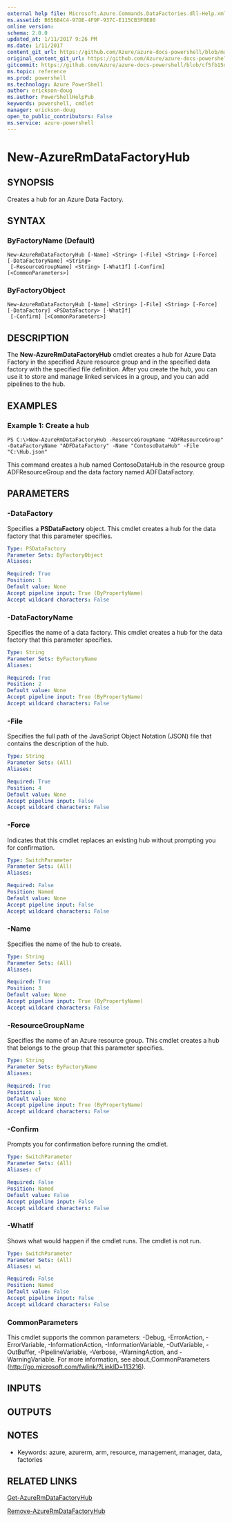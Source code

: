 ```yaml
---
external help file: Microsoft.Azure.Commands.DataFactories.dll-Help.xml
ms.assetid: B656B4C4-97DE-4F9F-937C-E115CB3F0E80
online version: 
schema: 2.0.0
updated_at: 1/11/2017 9:26 PM
ms.date: 1/11/2017
content_git_url: https://github.com/Azure/azure-docs-powershell/blob/master/azureps-cmdlets-docs/ResourceManager/AzureRM.DataFactories/v2.4.0/New-AzureRmDataFactoryHub.md
original_content_git_url: https://github.com/Azure/azure-docs-powershell/blob/master/azureps-cmdlets-docs/ResourceManager/AzureRM.DataFactories/v2.4.0/New-AzureRmDataFactoryHub.md
gitcommit: https://github.com/Azure/azure-docs-powershell/blob/cf5fb15dcd1fe2c86458f47e1a11dc88817021fc/azureps-cmdlets-docs/ResourceManager/AzureRM.DataFactories/v2.4.0/New-AzureRmDataFactoryHub.md
ms.topic: reference
ms.prod: powershell
ms.technology: Azure PowerShell
author: erickson-doug
ms.author: PowerShellHelpPub
keywords: powershell, cmdlet
manager: erickson-doug
open_to_public_contributors: False
ms.service: azure-powershell
---
```


# New-AzureRmDataFactoryHub

## SYNOPSIS
Creates a hub for an Azure Data Factory.

## SYNTAX

### ByFactoryName (Default)
```
New-AzureRmDataFactoryHub [-Name] <String> [-File] <String> [-Force] [-DataFactoryName] <String>
 [-ResourceGroupName] <String> [-WhatIf] [-Confirm] [<CommonParameters>]
```

### ByFactoryObject
```
New-AzureRmDataFactoryHub [-Name] <String> [-File] <String> [-Force] [-DataFactory] <PSDataFactory> [-WhatIf]
 [-Confirm] [<CommonParameters>]
```

## DESCRIPTION
The **New-AzureRmDataFactoryHub** cmdlet creates a hub for Azure Data Factory in the specified Azure resource group and in the specified data factory with the specified file definition.
After you create the hub, you can use it to store and manage linked services in a group, and you can add pipelines to the hub.

## EXAMPLES

### Example 1: Create a hub
```
PS C:\>New-AzureRmDataFactoryHub -ResourceGroupName "ADFResourceGroup" -DataFactoryName "ADFDataFactory" -Name "ContosoDataHub" -File "C:\Hub.json"
```

This command creates a hub named ContosoDataHub in the resource group ADFResourceGroup and the data factory named ADFDataFactory.

## PARAMETERS

### -DataFactory
Specifies a **PSDataFactory** object.
This cmdlet creates a hub for the data factory that this parameter specifies.

```yaml
Type: PSDataFactory
Parameter Sets: ByFactoryObject
Aliases: 

Required: True
Position: 1
Default value: None
Accept pipeline input: True (ByPropertyName)
Accept wildcard characters: False
```

### -DataFactoryName
Specifies the name of a data factory.
This cmdlet creates a hub for the data factory that this parameter specifies.

```yaml
Type: String
Parameter Sets: ByFactoryName
Aliases: 

Required: True
Position: 2
Default value: None
Accept pipeline input: True (ByPropertyName)
Accept wildcard characters: False
```

### -File
Specifies the full path of the JavaScript Object Notation (JSON) file that contains the description of the hub.

```yaml
Type: String
Parameter Sets: (All)
Aliases: 

Required: True
Position: 4
Default value: None
Accept pipeline input: False
Accept wildcard characters: False
```

### -Force
Indicates that this cmdlet replaces an existing hub without prompting you for confirmation.

```yaml
Type: SwitchParameter
Parameter Sets: (All)
Aliases: 

Required: False
Position: Named
Default value: None
Accept pipeline input: False
Accept wildcard characters: False
```

### -Name
Specifies the name of the hub to create.

```yaml
Type: String
Parameter Sets: (All)
Aliases: 

Required: True
Position: 3
Default value: None
Accept pipeline input: True (ByPropertyName)
Accept wildcard characters: False
```

### -ResourceGroupName
Specifies the name of an Azure resource group.
This cmdlet creates a hub that belongs to the group that this parameter specifies.

```yaml
Type: String
Parameter Sets: ByFactoryName
Aliases: 

Required: True
Position: 1
Default value: None
Accept pipeline input: True (ByPropertyName)
Accept wildcard characters: False
```

### -Confirm
Prompts you for confirmation before running the cmdlet.

```yaml
Type: SwitchParameter
Parameter Sets: (All)
Aliases: cf

Required: False
Position: Named
Default value: False
Accept pipeline input: False
Accept wildcard characters: False
```

### -WhatIf
Shows what would happen if the cmdlet runs.
The cmdlet is not run.

```yaml
Type: SwitchParameter
Parameter Sets: (All)
Aliases: wi

Required: False
Position: Named
Default value: False
Accept pipeline input: False
Accept wildcard characters: False
```

### CommonParameters
This cmdlet supports the common parameters: -Debug, -ErrorAction, -ErrorVariable, -InformationAction, -InformationVariable, -OutVariable, -OutBuffer, -PipelineVariable, -Verbose, -WarningAction, and -WarningVariable. For more information, see about_CommonParameters (http://go.microsoft.com/fwlink/?LinkID=113216).

## INPUTS

## OUTPUTS

## NOTES
* Keywords: azure, azurerm, arm, resource, management, manager, data, factories

## RELATED LINKS

[Get-AzureRmDataFactoryHub](xref:ResourceManager/AzureRM.DataFactories/v2.4.0/Get-AzureRmDataFactoryHub.md)

[Remove-AzureRmDataFactoryHub](xref:ResourceManager/AzureRM.DataFactories/v2.4.0/Remove-AzureRmDataFactoryHub.md)


